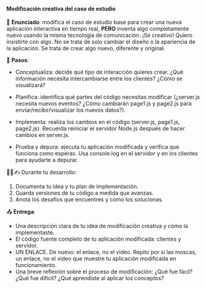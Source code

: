 #### Modificación creativa del caso de estudio

🎯 **Enunciado**: modifica el caso de estudio base para crear una nueva aplicación interactiva 
en tiempo real, **PERO** inventa algo completamente nuevo usando la misma tecnología de 
comunicación. ¡Sé creativo! Quiero insistirte con algo. No se trata de solo cambiar 
el diseño o la apariencia de la aplicación. Se trata de crear algo nuevo, diferente y 
original.

👣 **Pasos**:

- Conceptualiza: decide qué tipo de interacción quieres crear. ¿Qué información necesita 
intercambiarse entre los clientes? ¿Cómo se visualizará?

- Planifica: identifica qué partes del código necesitas modificar (¿server.js necesita 
nuevos eventos? ¿Cómo cambiarán page1.js y page2.js para enviar/recibir/visualizar 
los nuevos datos?).

- Implementa: realiza los cambios en el código (server.js, page1.js, page2.js). 
Recuerda reiniciar el servidor Node.js después de hacer cambios en server.js.

- Prueba y depura: ejecuta tu aplicación modificada y verifica que funciona como 
esperas. Usa console.log en el servidor y en los clientes para ayudarte a depurar.


🧐🧪✍️ Durante tu desarrollo:

1. Documenta tu idea y tu plan de implementación.  
2. Guarda versiones de tu código a medida que avanzas.  
3. Anota los desafíos que encuentres y cómo los solucionas.  

📤 **Entrega**:

- Una descripción clara de tu idea de modificación creativa y cómo la implementaste.  
- El código fuente completo de tu aplicación modificada: clientes y servidor.
- UN ENLACE. De nuevo: el enlace, no el video. Repito por si las moscas, un enlace, no 
el video que muestre tu aplicación modificada en funcionamiento.  
- Una breve reflexión sobre el proceso de modificación: ¿Qué fue fácil? 
¿Qué fue difícil? ¿Qué aprendiste al aplicar los conceptos? 

